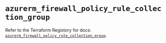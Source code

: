 # `azurerm_firewall_policy_rule_collection_group`

Refer to the Terraform Registory for docs: [`azurerm_firewall_policy_rule_collection_group`](https://registry.terraform.io/providers/hashicorp/azurerm/3.60.0/docs/resources/firewall_policy_rule_collection_group).
